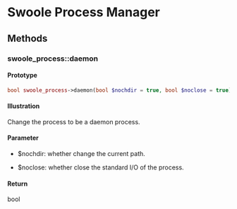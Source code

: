 # Swoole Process Manager

## Methods 

### swoole_process::daemon

#### Prototype

```php
bool swoole_process->daemon(bool $nochdir = true, bool $noclose = true);
```

#### Illustration

Change the process to be a daemon process.

#### Parameter

* $nochdir: whether change the current path.

* $noclose: whether close the standard I/O of the process.

#### Return

bool
